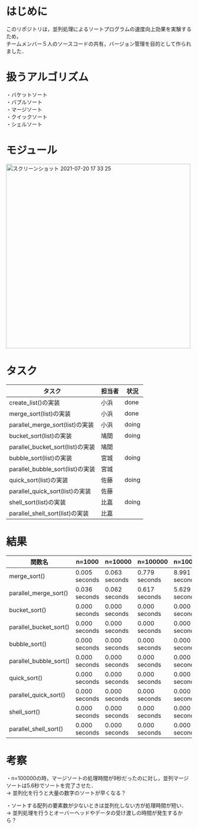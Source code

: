 # はじめに

このリポジトリは，並列処理によるソートプログラムの速度向上効果を実験するため，  
チームメンバー５人のソースコードの共有，バージョン管理を目的として作られました．


# 扱うアルゴリズム

・バケットソート  
・バブルソート  
・マージソート  
・クイックソート  
・シェルソート  


# モジュール

<img width="500" alt="スクリーンショット 2021-07-20 17 33 25" src="https://user-images.githubusercontent.com/57646279/126292017-cb257739-4bd9-4322-a3a9-7983f39034af.png">


# タスク

|  タスク                         | 担当者 |  状況  |
| ---- | ---- | ---- |
|create_list()の実装              |  小浜  | done  |
|merge_sort(list)の実装           |  小浜  | done  |
|parallel_merge_sort(list)の実装  |  小浜  | doing |
|bucket_sort(list)の実装          |  鳩間  | doing |
|parallel_bucket_sort(list)の実装 |  鳩間  |       |
|bubble_sort(list)の実装          |  宮城  | doing |
|parallel_bubble_sort(list)の実装 |  宮城  |       |
|quick_sort(list)の実装           |  佐藤  | doing |
|parallel_quick_sort(list)の実装  |  佐藤  |       |
|shell_sort(list)の実装           |  比嘉  | doing |
|parallel_shell_sort(list)の実装  |  比嘉  |       |


# 結果

| 関数名                |n=1000       |n=10000      |n=100000     |n=100000     |
| -------------------- | ----------- | ----------- | ----------- | ----------- |
|merge_sort()          |0.005 seconds|0.063 seconds|0.779 seconds|8.991 seconds|
|parallel_merge_sort() |0.036 seconds|0.062 seconds|0.617 seconds|5.629 seconds|
|bucket_sort()         |0.000 seconds|0.000 seconds|0.000 seconds|0.000 seconds|
|parallel_bucket_sort()|0.000 seconds|0.000 seconds|0.000 seconds|0.000 seconds|
|bubble_sort()         |0.000 seconds|0.000 seconds|0.000 seconds|0.000 seconds|
|parallel_bubble_sort()|0.000 seconds|0.000 seconds|0.000 seconds|0.000 seconds|
|quick_sort()          |0.000 seconds|0.000 seconds|0.000 seconds|0.000 seconds|
|parallel_quick_sort() |0.000 seconds|0.000 seconds|0.000 seconds|0.000 seconds|
|shell_sort()          |0.000 seconds|0.000 seconds|0.000 seconds|0.000 seconds|
|parallel_shell_sort() |0.000 seconds|0.000 seconds|0.000 seconds|0.000 seconds|


# 考察

・n=100000の時，マージソートの処理時間が9秒だったのに対し，並列マージソートは5.6秒でソートを完了させた．  
→ 並列化を行うと大量の数字のソートが早くなる？  
  
・ソートする配列の要素数が少ないときは並列化しない方が処理時間が短い．  
→ 並列処理を行うとオーバーヘッドやデータの受け渡しの時間が発生するから？  


